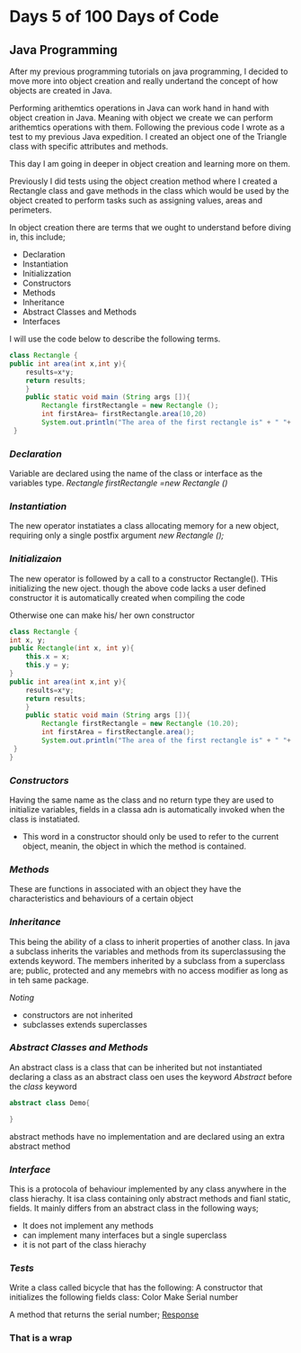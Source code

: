 # Days 5 of 100 Days of Code

## Java Programming 

After my previous programming tutorials on java programming, I decided to move more into object creation and really undertand the concept of how objects are created in Java.

Performing arithemtics operations in Java can work hand in hand with object creation in Java. Meaning with object we create we can perform arithemtics operations with them. Following the previous code I wrote as a test to my previous Java expedition. I created an object one of the Triangle class with specific attributes and methods. 

This day I am going in deeper in object creation and learning more on them.

Previously I did tests using the object creation method where I created a Rectangle class and gave methods in the class which would be used by the object created to perform tasks such as assigning values, areas and perimeters.

In object creation there are terms that we ought to understand before diving in, this include;
 - Declaration
 - Instantiation 
 - Initializzation 
 - Constructors 
 - Methods 
 - Inheritance 
 - Abstract Classes and Methods 
 - Interfaces 
 
I will use the code below to describe the following terms.
```Java 
class Rectangle {
public int area(int x,int y){
    results=x*y;
    return results;
    }
    public static void main (String args []){
        Rectangle firstRectangle = new Rectangle ();
        int firstArea= firstRectangle.area(10,20)
        System.out.println("The area of the first rectangle is" + " "+ firstArea);
 }
```
### *Declaration*
Variable are declared using the name of the class or interface as the variables type.
_Rectangle firstRectangle =new Rectangle ()_

### *Instantiation*
The new operator instatiates a class allocating memory for a new object, requiring only a single postfix argument 
_new Rectangle ();_

### *Initializaion*
The new operator is followed by a call to a constructor Rectangle(). THis initializing the new oject. though the above code lacks a user defined constructor it is automatically created when compiling the code

Otherwise one can make his/ her own constructor
```Java 
class Rectangle {
int x, y;
public Rectangle(int x, int y){
    this.x = x;
    this.y = y;
}
public int area(int x,int y){
    results=x*y;
    return results;
    }
    public static void main (String args []){
        Rectangle firstRectangle = new Rectangle (10.20);
        int firstArea = firstRectangle.area();
        System.out.println("The area of the first rectangle is" + " "+ firstArea);
 }
}
```
### *Constructors*
Having the same name as the class and no return type they are used to initialize variables, fields in a classa adn is automatically invoked when the class is instatiated.
 - This word in a constructor should only be used to refer to the current object, meanin, the object in which the method is contained.

### *Methods*
 These are functions in associated with an object they have the characteristics and behaviours of a certain object

### *Inheritance*

 This being the ability of a class to inherit properties of another class. In java a subclass inherits the variables and methods from its superclassusing the extends keyword.
 The members inherited by a subclass from a superclass are; public, protected and any memebrs with no access modifier as long as in teh same package.

 _Noting_ 
 - constructors are not inherited 
 - subclasses extends superclasses

### *Abstract Classes and Methods* 
 An abstract class is a class that can be inherited but not instantiated
 declaring a class as an abstract class oen uses the keyword _Abstract_ before the _class_ keyword
 ```Java
 abstract class Demo{

 }
 ```
 abstract methods have no implementation and are declared using an extra abstract method

### *Interface* 
 This is a protocola of behaviour implemented by any class anywhere in the class hierachy. It isa class containing  only abstract methods and fianl static, fields.
 It mainly differs from an abstract class in the following ways;
  - It does not implement any methods
  - can implement many interfaces but a single superclass 
  - it is not part of the class hierachy 

### *Tests*
Write a class called bicycle that has the following:
 A constructor that initializes the following fields class:
  Color
  Make
  Serial number

 A method that returns the serial number; 
 [Response](./Bicycle) 


### That is a  wrap